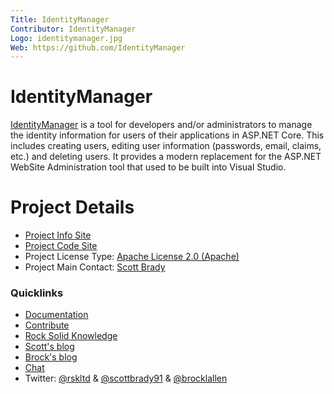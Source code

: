 ```yaml
---
Title: IdentityManager
Contributor: IdentityManager
Logo: identitymanager.jpg
Web: https://github.com/IdentityManager
---
```

# IdentityManager

[IdentityManager](https://github.com/identitymanager)
is a tool for developers and/or administrators to manage the identity
information for users of their applications in ASP.NET Core. This includes 
creating users, editing user information (passwords, email, claims, etc.) 
and deleting users. It provides a modern replacement for the ASP.NET WebSite
Administration tool that used to be built into Visual Studio.

# Project Details

* [Project Info Site](https://github.com/IdentityManager/IdentityManager2)
* [Project Code Site](https://github.com/IdentityManager/IdentityManager2)
* Project License Type: [Apache License 2.0 (Apache)](https://github.com/IdentityManager/IdentityManager2/blob/master/LICENSE)
* Project Main Contact: [Scott Brady](https://github.com/scottbrady91)

### Quicklinks

* [Documentation](https://github.com/IdentityManager/IdentityManager/wiki)
* [Contribute](https://github.com/IdentityManager/IdentityManager2/blob/master/CONTRIBUTING.md)
* [Rock Solid Knowledge](https://rocksolidknowledge.com) 
* [Scott's blog](https://www.scottbrady91.com) 
* [Brock's blog](https://brockallen.com/)
* [Chat](https://gitter.im/IdentityManager/IdentityManager)
* Twitter: [@rskltd](https://twitter.com/rskltd) & 
[@scottbrady91](https://twitter.com/scottbrady91) & 
[@brocklallen](https://twitter.com/brocklallen)

